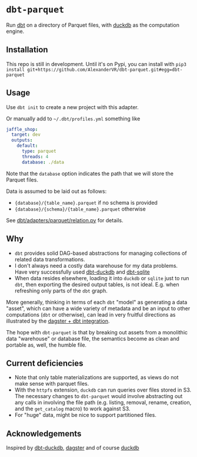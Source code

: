 # `dbt-parquet`

Run [dbt](https://www.getdbt.com/) on a directory of Parquet files, with [duckdb](https://duckdb.org/) as the computation engine.

## Installation

This repo is still in development. Until it's on Pypi, you can install with
`pip3 install git+https://github.com/AlexanderVR/dbt-parquet.git#egg=dbt-parquet`

## Usage

Use `dbt init` to create a new project with this adapter.

Or manually add to `~/.dbt/profiles.yml` something like

```yaml
jaffle_shop:
  target: dev
  outputs:
    default:
      type: parquet
      threads: 4
      database: ./data
```

Note that the `database` option indicates the path that we will store the Parquet files.

Data is assumed to be laid out as follows:

- `{database}/{table_name}.parquet` if no schema is provided
- `{database}/{schema}/{table_name}.parquet` otherwise

See [dbt/adapters/parquet/relation.py](dbt/adapters/parquet/relation.py) for details.

## Why

- `dbt` provides solid DAG-based abstractions for managing collections of related data transformations.
- I don't always need a costly data warehouse for my data problems. Have very successfully used [dbt-duckdb](https://github.com/jwills/dbt-duckdb) and [dbt-sqlite](https://github.com/codeforkjeff/dbt-sqlite)
- When data resides elsewhere, loading it into `duckdb` or `sqlite` just to run `dbt`, then exporting the desired output tables, is not ideal. E.g. when refreshing only parts of the `dbt` graph.

More generally, thinking in terms of each `dbt` "model" as generating a data "asset", which can have a wide variety of metadata and be an input to other computations (`dbt` or otherwise), can lead in very fruitful directions as illustrated by the [dagster + dbt integration](https://dagster.io/blog/dagster-0-15-0-dbt-python).

The hope with `dbt-parquet` is that by breaking out assets from a monolithic data "warehouse" or database file, the semantics become as clean and portable as, well, the humble file.

## Current deficiencies

- Note that only table materializations are supported, as views do not make sense with parquet files.
- With the `httpfs` extension, `duckdb` can run queries over files stored in S3. The necessary changes to `dbt-parquet` would involve abstracting out any calls in involving the file path (e.g. listing, removal, rename, creation, and the `get_catalog` macro) to work against S3.
- For "huge" data, might be nice to support partitioned files.

## Acknowledgements

Inspired by [dbt-duckdb](https://github.com/jwills/dbt-duckdb), [dagster](https://dagster.io) and of course [duckdb](https://duckdb.org/)
